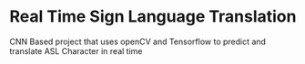# Real Time Sign Language Translation
 CNN Based project that uses openCV and Tensorflow to predict and translate ASL Character in real time
